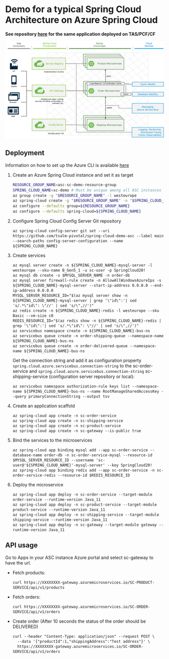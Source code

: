 
# Demo for a typical Spring Cloud Architecture on Azure Spring Cloud

**See repository [here](https://github.com/tsalm-pivotal/spring-cloud-demo) for the same application deployed on TAS/PCF/CF**

![](architecture.png)

## Deployment

Information on how to set up the Azure CLI is available [here](https://docs.microsoft.com/en-us/learn/modules/azure-spring-cloud-workshop/2-create-instance)

1. Create an Azure Spring Cloud instance and set it as target
    ```bash
    RESOURCE_GROUP_NAME=asc-sc-demo-resource-group
    SPRING_CLOUD_NAME=sc-demo # Must be unique among all ASC instances across all of Azure
    az group create -g "$RESOURCE_GROUP_NAME" -l westeurope
    az spring-cloud create -g "$RESOURCE_GROUP_NAME" -n "$SPRING_CLOUD_NAME" --sku standard
    az configure --defaults group=${RESOURCE_GROUP_NAME}
    az configure --defaults spring-cloud=${SPRING_CLOUD_NAME}
    ```
2. Configure Spring Cloud Config Server Git repository
    ```
    az spring-cloud config-server git set --uri https://github.com/tsalm-pivotal/spring-cloud-demo-asc --label main --search-paths config-server-configuration --name ${SPRING_CLOUD_NAME}
    ```
3. Create services
    ```
    az mysql server create -n ${SPRING_CLOUD_NAME}-mysql-server -l westeurope --sku-name B_Gen5_1 -u sc-user -p SpringCloud20!
    az mysql db create -s $MYSQL_SERVER_NAME -n order-db
    az mysql server firewall-rule create -n AllowAllWindowsAzureIps -s ${SPRING_CLOUD_NAME}-mysql-server --start-ip-address 0.0.0.0 --end-ip-address 0.0.0.0
    MYSQL_SERVER_RESOURCE_ID="$(az mysql server show -n ${SPRING_CLOUD_NAME}-mysql-server | grep '\"id\":'| sed 's/.*\"id\": \"//' | sed 's/\",//')"
    az redis create -n ${SPRING_CLOUD_NAME}-redis -l westeurope --sku Basic --vm-size c0
    REDIS_RESOURCE_ID="$(az redis show -n ${SPRING_CLOUD_NAME}-redis | grep '\"id\":'| sed 's/.*\"id\": \"//' | sed 's/\",//')"
    az servicebus namespace create -n ${SPRING_CLOUD_NAME}-bus-ns
    az servicebus queue create -n order-shipping-queue --namespace-name ${SPRING_CLOUD_NAME}-bus-ns
    az servicebus queue create -n order-delivered-queue --namespace-name ${SPRING_CLOUD_NAME}-bus-ns
    ```
    Get the connection string and add it as configuration property `spring.cloud.azure.servicebus.connection-string` to 
    the sc-order-service and `spring.cloud.azure.servicebus.connection-string` sc-shipping-service (configuration server 
    repository or local):
    ```
    az servicebus namespace authorization-rule keys list --namespace-name ${SPRING_CLOUD_NAME}-bus-ns --name RootManageSharedAccessKey --query primaryConnectionString --output tsv    
    ```
4. Create an application scaffold
    ```
    az spring-cloud app create -n sc-order-service
    az spring-cloud app create -n sc-shipping-service
    az spring-cloud app create -n sc-product-service
    az spring-cloud app create -n sc-gateway --is-public true
    ```
5. Bind the services to the microservices
    ```
    az spring-cloud app binding mysql add --app sc-order-service --database-name order-db -n sc-order-service-mysql --resource-id $MYSQL_SERVER_RESOURCE_ID --username 'sc-user@'${SPRING_CLOUD_NAME}'-mysql-server' --key SpringCloud20!
    az spring-cloud app binding redis add --app sc-order-service -n sc-order-service-redis --resource-id $REDIS_RESOURCE_ID
    ```
6. Deploy the microservice
    ```
    az spring-cloud app deploy -n sc-order-service --target-module order-service --runtime-version Java_11
    az spring-cloud app deploy -n sc-product-service --target-module product-service --runtime-version Java_11
    az spring-cloud app deploy -n sc-shipping-service --target-module shipping-service --runtime-version Java_11
    az spring-cloud app deploy -n sc-gateway --target-module gateway --runtime-version Java_11
    ```

## API usage 

Go to Apps in your ASC instance Azure portal and select sc-gateway to have the url.
 
- Fetch products:
	```
	curl https://XXXXXXXX-gateway.azuremicroservices.io/SC-PRODUCT-SERVICE/api/v1/products
	```
- Fetch orders:
	```
	curl https://XXXXXXXX-gateway.azuremicroservices.io/SC-ORDER-SERVICE/api/v1/orders
	```
- Create order (After 10 seconds the status of the order should be DELIVERED)
	```
	curl --header "Content-Type: application/json" --request POST \
	  --data '{"productId":1,"shippingAddress":"Test address"}' \
	  https://XXXXXXXX-gateway.azuremicroservices.io/SC-ORDER-SERVICE/api/v1/orders
	```
 
